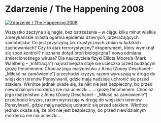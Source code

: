 Zdarzenie / The Happening 2008 
=============
[![Zdarzenie / The Happening 2008 ](http://vidos.pl/images/player.gif)](http://vidos.pl/zdarzenie-the-happening-2008)

 Wszystko zaczyna się nagle, bez ostrzeżenia – w ciągu kilku minut wielkie amerykańskie miasta ogarnia epidemia dziwnych, przerażających samobójstw. Co jest przyczyną tak drastycznych zmian w ludzkich zachowaniach? Czy to atak terrorystyczny? eksperyment, który wymknął się spod kontroli? nieznana dotąd broń biologiczna? nowa odmiana śmiercionośnego wirusa? Dla nauczyciela fizyki Elliota Moore’a (Mark Wahlberg – „Infiltracja”) najważniejsza staje się ucieczka przed budzącym grozę fenomenem. Chociaż jego małżeństwo z Almą (Zooey Deschanel – „Miłość na zamówienie”) przechodzi kryzys, razem wyruszają w drogę do wiejskich terenów Pensylwanii, gdzie mają nadzieję uchronić się przed atakiem. Wkrótce jednak okaże się, że nikt nie jest bezpieczny, bo przed niewidzialnym mordercą nie ma ucieczki…  ... grozę fenomenem. Chociaż jego małżeństwo z Almą (Zooey Deschanel – „Miłość na zamówienie”) przechodzi kryzys, razem wyruszają w drogę do wiejskich terenów Pensylwanii, gdzie mają nadzieję uchronić się przed atakiem. Wkrótce jednak okaże się, że nikt nie jest bezpieczny, bo przed niewidzialnym mordercą nie ma ucieczki…
